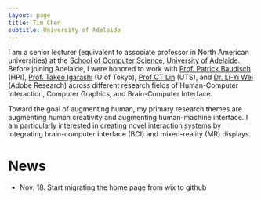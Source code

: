 ```yaml
---
layout: page
title: Tim Chen
subtitle: University of Adelaide
---
```


I am a senior lecturer (equivalent to associate professor in North American universities) at the [School of Computer Science](https://ecms.adelaide.edu.au/computer-science/), [University of Adelaide](https://www.adelaide.edu.au/). Before joining Adelaide, I were honored to work with [Prof. Patrick Baudisch](https://hpi.de/baudisch/home.html) (HPI), [Prof. Takeo Igarashi](https://www-ui.is.s.u-tokyo.ac.jp/~takeo/) (U of Tokyo), [Prof CT Lin](https://profiles.uts.edu.au/chin-teng.lin) (UTS), and [Dr. Li-Yi Wei](https://www.liyiwei.org) (Adobe Research) across different research fields of Human-Computer Interaction, Computer Graphics, and Brain-Computer Interface. 

Toward the goal of augmenting human, my primary research themes are augmenting human creativity and augmenting human-machine interface. I am particularly interested in creating novel interaction systems by integrating brain-computer interface (BCI) and mixed-reality (MR) displays. 


News
======
* Nov. 18. Start migrating the home page from wix to github
